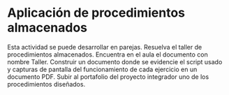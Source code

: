 # Aplicación de procedimientos almacenados
Esta actividad se puede desarrollar en parejas.
Resuelva el taller de procedimientos almacenados. Encuentra en el aula el documento con nombre Taller.
Construir un documento donde se evidencie el script usado y capturas de pantalla del funcionamiento de cada ejercicio en un documento PDF.
Subir al portafolio del proyecto integrador uno de los procedimientos diseñados.
